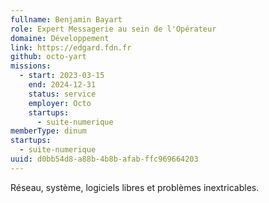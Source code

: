 ```yaml
---
fullname: Benjamin Bayart
role: Expert Messagerie au sein de l'Opérateur
domaine: Développement
link: https://edgard.fdn.fr
github: octo-yart
missions:
  - start: 2023-03-15
    end: 2024-12-31
    status: service
    employer: Octo
    startups:
      - suite-numerique
memberType: dinum
startups:
  - suite-numerique
uuid: d0bb54d8-a88b-4b8b-afab-ffc969664203
---
```

Réseau, système, logiciels libres et problèmes inextricables.